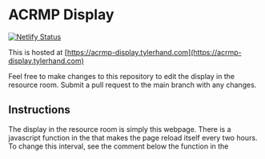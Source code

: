 # ACRMP Display

[![Netlify Status](https://api.netlify.com/api/v1/badges/969c0a76-7481-4a16-b7dc-695b351f646e/deploy-status)](https://app.netlify.com/sites/astounding-jelly-162c60/deploys)

This is hosted at [https://acrmp-display.tylerhand.com](https://acrmp-display.tylerhand.com)

Feel free to make changes to this repository to edit the display in the resource room. Submit a pull request to the main branch with any changes.


## Instructions


The display in the resource room is simply this webpage. There is a javascript function in the <head> that 
makes the page reload itself every two hours. To change this interval, see the comment below the function in 
the <script> tags and change the number in the function accordingly. The charts/quotes are daily settlement 
prices from TradingView (as are the widgets) - for shorter timeframes, TradingView requires a subscription 
(different from the ones for their regular service).


To add this to a new smart TV, you need to install a kiosk app that allows you to display a webpage. 


This repository is located at [github.com/tylerhand/acrmp-display](https://github.com/tylerhand/acrmp-display)


## Notes for Current TVs (as of when I left)


**Amazon Fire TV:** For this one, I installed a free kiosk app called ClickSimply. It does not appear to be 
currently maintained, however, it does the job. 


To display the page, just select the app from the homepage. It looks like this:


<img src="clicksimply-logo.jpg" alt="ClickSimply Logo" width="50"/>


**Google TV:** As of leaving, this has not been set up yet. Just send a link to this repository to IT and they'll know what to do.
